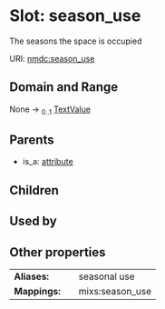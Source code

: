
# Slot: season_use


The seasons the space is occupied

URI: [nmdc:season_use](https://microbiomedata/meta/season_use)


## Domain and Range

None &#8594;  <sub>0..1</sub> [TextValue](TextValue.md)

## Parents

 *  is_a: [attribute](attribute.md)

## Children


## Used by


## Other properties

|  |  |  |
| --- | --- | --- |
| **Aliases:** | | seasonal use |
| **Mappings:** | | mixs:season_use |

